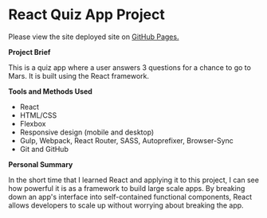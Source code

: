# React Quiz App Project

Please view the site deployed site on [GitHub Pages.](http://levantrieu.github.io/RED-project-mars-quiz)

**Project Brief**

This is a quiz app where a user answers 3 questions for a chance to go to Mars. It is built using the React framework.

**Tools and Methods Used**

- React
- HTML/CSS
- Flexbox
- Responsive design (mobile and desktop)
- Gulp, Webpack, React Router, SASS, Autoprefixer, Browser-Sync
- Git and GitHub

**Personal Summary**

In the short time that I learned React and applying it to this project, I can see how powerful it is as a framework to build large scale apps. By breaking down an app's interface into self-contained functional components, React allows developers to scale up without worrying about breaking the app.
